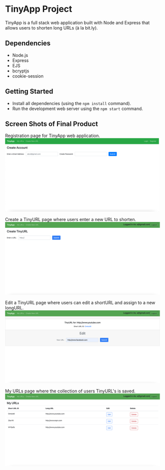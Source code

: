 # TinyApp Project

TinyApp is a full stack web application built with Node and Express that allows users to shorten long URLs (à la bit.ly).

## Dependencies

- Node.js
- Express
- EJS
- bcryptjs
- cookie-session

## Getting Started

- Install all dependencies (using the `npm install` command).
- Run the development web server using the `npm start` command.

## Screen Shots of Final Product

Registration page for TinyApp web application.
!["TinyApp Create Account Page"](https://github.com/SJ-WJ/tinyapp-project/blob/master/docs/TinyApp%20Create%20Account%20Page.png)

Create a TinyURL page where users enter a new URL to shorten.
!["TinyApp Create TinyURL"](https://github.com/SJ-WJ/tinyapp-project/blob/master/docs/TinyApp%20Create%20TinyURL.png)

Edit a TinyURL page where users can edit a shortURL and assign to a new longURL.
!["TinyApp Edit URL"](https://github.com/SJ-WJ/tinyapp-project/blob/master/docs/TinyApp%20Edit%20URL.png)

My URLs page where the collection of users TinyURL's is saved.
!["TinyApp My URLs"](https://github.com/SJ-WJ/tinyapp-project/blob/master/docs/TinyApp%20My%20URLs.png)